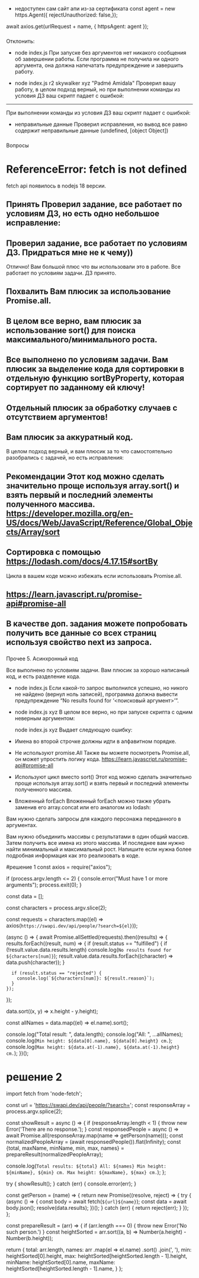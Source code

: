 
- недоступен сам сайт апи из-за сертификата
const agent = new https.Agent({  rejectUnauthorized: false,});

await axios.get(urlRequest + name, {
  httpsAgent: agent
});
###
Отклонить:
- node index.js
При запуске без аргументов нет никакого сообщения об завершении работы. Если программа не получила ни одного аргумента, она должна напечатать предупреждение и завершить работу.

- node index.js r2 skywalker xyz "Padmé Amidala"
Проверил вашу работу, в целом подход верный, но при выполнении команды из условия ДЗ ваш скрипт падает с ошибкой:
---
При выполнении команды из условия ДЗ ваш скрипт падает с ошибкой:

- неправильные данные
Проверил исправления, но вывод все равно содержит неправильные данные (undefined, [object Object])


###
Вопросы

# ReferenceError: fetch is not defined
fetch api появилось в nodejs 18 версии.

###
Принять
Проверил задание, все работает по условиям ДЗ, но есть одно небольшое исправление:
---
Проверил задание, все работает по условиям ДЗ. Придраться мне не к чему))
---
Отлично! Вам большой плюс что вы использовали это в работе. Все работает по условиям задачи. ДЗ принято.

###
Похвалить
Вам плюсик за использование Promise.all.
---
В целом все верно, вам плюcик за использование sort() для поиска максимального/минимального роста.
---
Все выполнено по условиям задачи. Вам плюсик за выделение кода для сортировки в отдельную функцию sortByProperty, которая сортирует по заданному ей ключу!
---
Отдельный плюсик за обработку случаев с отсутствием аргументов!
---
Вам плюсик за аккуратный код.
---
В целом подход верный, и вам плюсик за то что самостоятельно разобрались с задачей, но есть исправления:

###
Рекомендации
Этот код можно сделать значительно проще используя array.sort() и взять первый и последний элементы полученного массива.
https://developer.mozilla.org/en-US/docs/Web/JavaScript/Reference/Global_Objects/Array/sort
---
Сортировка с помощью
https://lodash.com/docs/4.17.15#sortBy
---
Цикла в вашем коде можно избежать если использовать Promise.all.

https://learn.javascript.ru/promise-api#promise-all
---
В качестве доп. задания можете попробовать получить все данные со всех страниц используя свойство next из запроса.
---

###
Прочее
5. Асинхронный код

Все выполнено по условиям задачи. Вам плюсик за хорошо написаный код, и есть разделение кода.




- node index.js
    Если какой-то запрос выполнился успешно, но никого не найдено (вернул ноль записей), программа должна вывести предупреждение “No results found for ‘<поисковый аргумент>’”.

- node index.js xyz
    В целом все верно, но при запуске скрипта с одним неверным аргументом:

    node index.js xyz
    Выдает следующую ошибку:

- Имена во второй строчке должны идти в алфавитном порядке.


- Не используют promise.All
    Также вы можете посмотреть Promise.all, он может упростить логику кода.
    https://learn.javascript.ru/promise-api#promise-all

- Используют цикл вместо sort()
    Этот код можно сделать значительно проще используя array.sort() и взять первый и последний элементы полученного массива.

- Вложенный forEach
    Вложенный forEach можно также убрать заменив его array.concat или его аналогом из lodash:

Вам нужно сделать запросы для каждого персонажа переданного в аргументах.







Вам нужно объединить массивы с результатами в один общий массив. Затем получить все имена из этого массива. И последнее вам нужно найти минимальный и максимальный рост. Напишите если нужна более подробная информация как это реализовать в коде.


#решение 1
const axios = require("axios");

if (process.argv.length <= 2) {
  console.error("Must have 1 or more arguments");
  process.exit(0);
}

const data = [];

const characters = process.argv.slice(2);

const requests = characters.map((el) => axios(`https://swapi.dev/api/people/?search=${el}`));

(async () => {
  await Promise.allSettled(requests).then((results) => {
    results.forEach((result, num) => {
      if (result.status == "fulfilled") {
        if (!result.value.data.results.length) console.log(`No results found for ${characters[num]}`);
        result.value.data.results.forEach((character) => data.push(character));
      }

      if (result.status == "rejected") {
        console.log(`${characters[num]}: ${result.reason}`);
      }
    });
  });

  data.sort((x, y) => x.height - y.height);

  const allNames = data.map((el) => el.name).sort();

  console.log("Total result: ", data.length);
  console.log("All: ", ...allNames);
  console.log(`Min height: ${data[0].name}, ${data[0].height} cm.`);
  console.log(`Max height: ${data.at(-1).name}, ${data.at(-1).height} cm.`);
})();

# решение 2
import fetch from 'node-fetch';

const url = 'https://swapi.dev/api/people/?search=';
const responseArray = process.argv.splice(2);

const showResult = async () => {
  if (responseArray.length < 1) {
    throw new Error('There are no response.');
  }
  const responsedPeople = async () => await Promise.all(responseArray.map(name => getPerson(name)));
  const normalizedPeopleArray = (await responsedPeople()).flat(Infinity);
  const {total, maxName, minName, min, max, names} = prepareResult(normalizedPeopleArray);

  console.log(`
    Total results: ${total}
    All: ${names}
    Min height: ${minName}, ${min} cm.
    Max height: ${maxName}, ${max} cm.
  `);
};


try {
  showResult();
} catch (err) {
  console.error(err);
}

const getPerson = (name) => {
  return new Promise((resolve, reject) => {
    try {
      (async () => {
        const body = await fetch(`${url}${name}`);
        const data = await body.json();
        resolve(data.results);
      })();
    } catch (err) {
      return reject(err);
    }
  });
};

const prepareResult = (arr) => {
  if (arr.length === 0) {
    throw new Error('No such person.')
  }
  const heightSorted = arr.sort((a, b) => Number(a.height) - Number(b.height));

  return {
    total: arr.length,
    names: arr
      .map(el => el.name)
      .sort()
      .join(', '),
    min: heightSorted[0].height,
    max: heightSorted[heightSorted.length - 1].height,
    minName: heightSorted[0].name,
    maxName: heightSorted[heightSorted.length - 1].name,
  }
};
